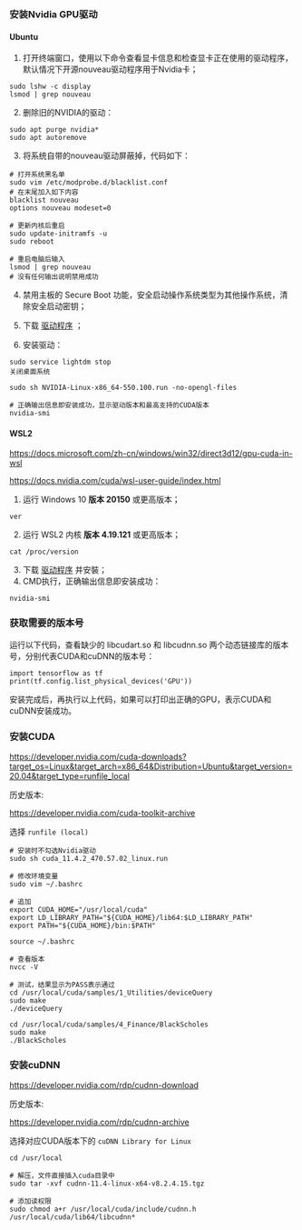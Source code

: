 ### 安装Nvidia GPU驱动

#### Ubuntu

1. 打开终端窗口，使用以下命令查看显卡信息和检查显卡正在使用的驱动程序，默认情况下开源nouveau驱动程序用于Nvidia卡；
```
sudo lshw -c display
lsmod | grep nouveau
```

2. 删除旧的NVIDIA的驱动：
```
sudo apt purge nvidia*
sudo apt autoremove
```

3. 将系统自带的nouveau驱动屏蔽掉，代码如下：
```
# 打开系统黑名单
sudo vim /etc/modprobe.d/blacklist.conf 
# 在末尾加入如下内容
blacklist nouveau
options nouveau modeset=0

# 更新内核后重启
sudo update-initramfs -u
sudo reboot

# 重启电脑后输入
lsmod | grep nouveau
# 没有任何输出说明禁用成功
```

4. 禁用主板的 Secure Boot 功能，安全启动操作系统类型为其他操作系统，清除安全启动密钥；

5. 下载 [驱动程序](https://www.nvidia.cn/drivers/) ；

6. 安装驱动：
```
sudo service lightdm stop
关闭桌面系统

sudo sh NVIDIA-Linux-x86_64-550.100.run -no-opengl-files

# 正确输出信息即安装成功，显示驱动版本和最高支持的CUDA版本
nvidia-smi
```

#### WSL2

https://docs.microsoft.com/zh-cn/windows/win32/direct3d12/gpu-cuda-in-wsl

https://docs.nvidia.com/cuda/wsl-user-guide/index.html

1. 运行 Windows 10 **版本 20150** 或更高版本；
```
ver
```
2. 运行 WSL2 内核 **版本 4.19.121** 或更高版本；
```
cat /proc/version
```

3. 下载 [驱动程序](https://developer.nvidia.com/cuda/wsl/download) 并安裝；
4. CMD执行，正确输出信息即安装成功：
```
nvidia-smi
```

### 获取需要的版本号

运行以下代码，查看缺少的 libcudart.so 和 libcudnn.so 两个动态链接库的版本号，分别代表CUDA和cuDNN的版本号：

```
import tensorflow as tf
print(tf.config.list_physical_devices('GPU'))
```

安装完成后，再执行以上代码，如果可以打印出正确的GPU，表示CUDA和cuDNN安装成功。

### 安装CUDA

https://developer.nvidia.com/cuda-downloads?target_os=Linux&target_arch=x86_64&Distribution=Ubuntu&target_version=20.04&target_type=runfile_local

历史版本:

https://developer.nvidia.com/cuda-toolkit-archive

选择 `runfile (local)`

```
# 安装时不勾选Nvidia驱动
sudo sh cuda_11.4.2_470.57.02_linux.run

# 修改环境变量
sudo vim ~/.bashrc

# 追加
export CUDA_HOME="/usr/local/cuda"
export LD_LIBRARY_PATH="${CUDA_HOME}/lib64:$LD_LIBRARY_PATH"
export PATH="${CUDA_HOME}/bin:$PATH"

source ~/.bashrc

# 查看版本
nvcc -V

# 测试，结果显示为PASS表示通过
cd /usr/local/cuda/samples/1_Utilities/deviceQuery
sudo make
./deviceQuery

cd /usr/local/cuda/samples/4_Finance/BlackScholes
sudo make
./BlackScholes
```

### 安装cuDNN

https://developer.nvidia.com/rdp/cudnn-download

历史版本:

https://developer.nvidia.com/rdp/cudnn-archive

选择对应CUDA版本下的 `cuDNN Library for Linux`

```
cd /usr/local

# 解压，文件直接插入cuda目录中
sudo tar -xvf cudnn-11.4-linux-x64-v8.2.4.15.tgz

# 添加读权限
sudo chmod a+r /usr/local/cuda/include/cudnn.h /usr/local/cuda/lib64/libcudnn*
```
